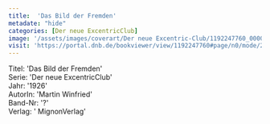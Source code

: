 ```yaml
---
title:  'Das Bild der Fremden'
metadate: "hide"
categories: [Der neue ExcentricClub]
image: '/assets/images/coverart/Der neue Excentric-Club/1192247760_00000010.jpg'
visit: 'https://portal.dnb.de/bookviewer/view/1192247760#page/n0/mode/2up'
---
```

Titel: 'Das Bild der Fremden' <br>
Serie: 'Der neue ExcentricClub' <br>
Jahr: '1926' <br>
AutorIn: 'Martin Winfried' <br>
Band-Nr: '?' <br>
Verlag: ' MignonVerlag'